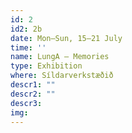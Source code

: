 ```yaml
---
id: 2
id2: 2b
date: Mon–Sun, 15–21 July
time: ''
name: LungA – Memories
type: Exhibition
where: Síldarverkstæðið
descr1: ""  
descr2: ""
descr3: 
img: 
---
```

